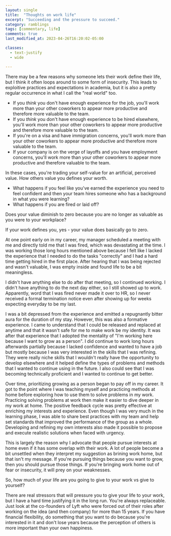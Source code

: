 ```yaml
---
layout: single
title:  "Thoughts on work life"
excerpt: "Succeeding and the pressure to succeed."
category: ramblings
tags: [commentary, life]
comments: true
last_modified_at: 2023-04-26T16:20:02-05:00

classes:
  - text-justify
  - wide

---
```


There may be a few reasons why someone lets their work define their life, but I think it often loops around to some form of insecurity. This leads to exploitive practices and expectations in academia, but it is also a pretty regular occurrence in what I call the "real world" too. 

* If you *think* you don't have enough experience for the job, you'll work more than your other coworkers to appear more productive and therefore more valuable to the team.
* If you *think* you don't have enough experience to be hired elsewhere, you'll work more than your other coworkers to appear more productive and therefore more valuable to the team.
* If you're on a visa and have immigration concerns, you'll work more than your other coworkers to appear more productive and therefore more valuable to the team. 
* If your company is on the verge of layoffs and you have employment concerns, you'll work more than your other coworkers to appear more productive and therefore valuable to the team.

In these cases, you're trading your self-value for an artificial, perceived value. How others value you defines your worth.

* What happens if you feel like you've earned the experience you need to feel confident and then your team hires someone who has a background in what you were learning?
* What happens if you are fired or laid off?

Does your value diminish to zero because you are no longer as valuable as you were to your workplace?

If your work defines you, yes - your value does basically go to zero.

At one point early on in my career, my manager scheduled a meeting with me and directly told me that I was fired, which was devastating at the time. I was working those long hours mentioned above because I felt like I lacked the experience that I needed to do the tasks "correctly" and I had a hard time getting hired in the first place. After hearing that I was being rejected and wasn't valuable, I was empty inside and found life to be a bit meaningless.

I didn't have anything else to do after that meeting, so I continued working. I didn't have anything to do the next day either, so I still showed up to work. Apparently, word that I was fired never made it over to HR, so I never received a formal termination notice even after showing up for weeks expecting everyday to be my last.

I was a bit depressed from the experience and emitted a repugnantly bitter aura for the duration of my stay. However, this was also a formative experience. I came to understand that I could be released and replaced at anytime and that it wasn't safe for me to make work be my identity. It was after that experience that I adopted the mentality of "I'm working here because I want to grow as a person". I did continue to work long hours afterwards partially because I lacked confidence and wanted to have a job but mostly because I was very interested in the skills that I was refining. They were really niche skills that I wouldn't really have the opportunity to develop elsewhere and it helped define the types of problems and methods that I wanted to continue using in the future. I also could see that I was becoming technically proficient and I wanted to continue to get better.

Over time, prioritizing growing as a person began to pay off in my career. It got to the point where I was teaching myself and practicing methods at home before exploring how to use them to solve problems in my work. Practicing solving problems at work then make it easier to dive deeper in my work at home. The positive feedback cycle was pretty effective at enriching my interests and experience. Even though I was very much in the learning phase, I was able to share best practices with my team and help set standards that improved the performance of the group as a whole. Developing and refining my own interests also made it possible to propose and execute realistic solutions when faced with urgency.

This is largely the reason why I advocate that people pursue interests at home even if it has some overlap with their work. A lot of people become a bit unsettled when they interpret my suggestion as brining work home, but that isn't my message. If you're pursuing things because you want to grow, then you should pursue those things. If you're bringing work home out of fear or insecurity, it will prey on your weaknesses.

So, how much of your life are you going to give to your work vs give to yourself?

There are real stressors that will pressure you to give your life to your work, but I have a hard time justifying it in the long run. You're always replaceable. Just look at the co-founders of Lyft who were forced out of their roles after working on the idea (and then company) for more than 15 years. If you have financial flexibility, do something that you want to do because you're interested in it and don't lose years because the perception of others is more important than your own happiness.